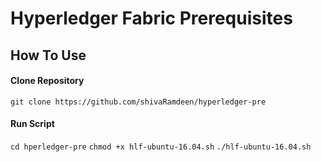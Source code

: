 # Hyperledger Fabric Prerequisites
## How To Use
#### Clone Repository
``` git clone https://github.com/shivaRamdeen/hyperledger-pre ```
#### Run Script
``` cd hperledger-pre ```
``` chmod +x hlf-ubuntu-16.04.sh ```
``` ./hlf-ubuntu-16.04.sh ```
